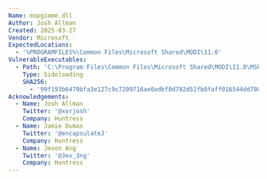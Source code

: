 ```yaml
---
Name: mspgimme.dll
Author: Josh Allman
Created: 2025-03-27
Vendor: Microsoft
ExpectedLocations:
  - '%PROGRAMFILES%\Common Files\Microsoft Shared\MODI\11.0'
VulnerableExecutables:
  - Path: 'C:\Program Files\Common Files\Microsoft Shared\MODI\11.0\MSPSCAN.EXE'
    Type: Sideloading
    SHA256:
      - '99f193b6479bfa3e127c9c7209716ae0adbf0d782d51fb0faff016544dd70819'
Acknowledgements:
  - Name: Josh Allman
    Twitter: '@xorjosh'
    Company: Huntress
  - Name: Jamie Dumas
    Twitter: '@encapsulateJ'
    Company: Huntress
  - Name: Jevon Ang
    Twitter: '@Jev_3ng'
    Company: Huntress
---
```


